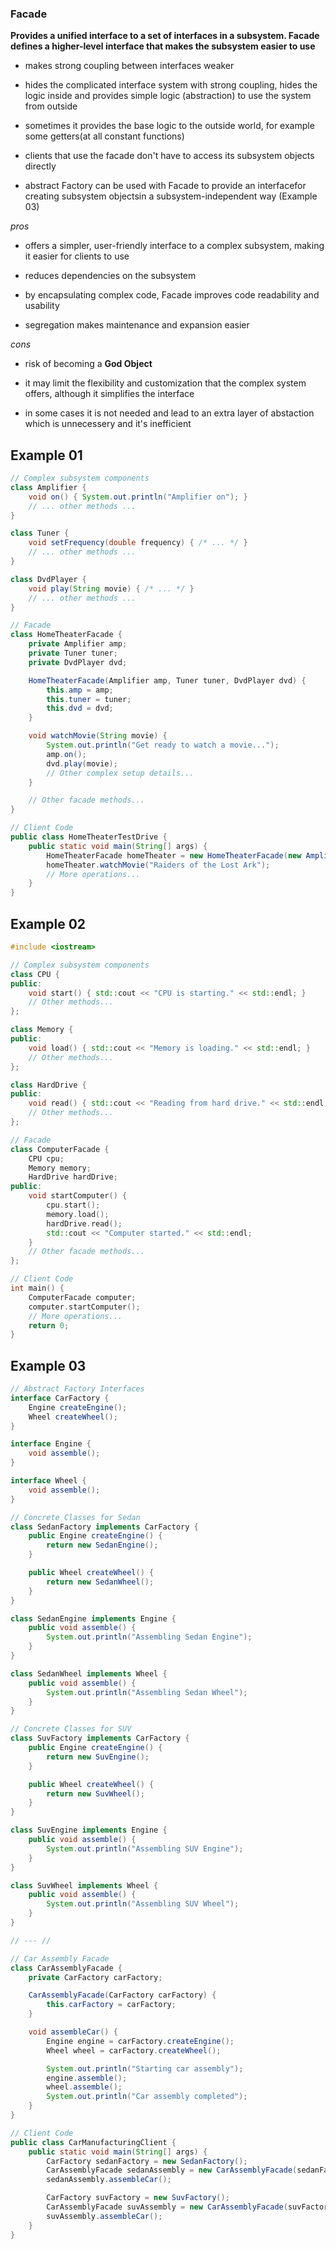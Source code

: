 ### Facade ###

**Provides a unified interface to a set of interfaces in a subsystem. Facade defines a
higher-level interface that makes the subsystem easier to use**

+ makes strong coupling between interfaces weaker

+ hides the complicated interface system with strong coupling, hides the logic inside and provides simple logic (abstraction) to use the system from outside

+ sometimes it provides the base logic to the outside world, for example some getters(at all constant functions)

+ clients that use the facade don't have to access its subsystem objects directly

+ abstract Factory can be used with Facade to provide an interfacefor creating
subsystem objectsin a subsystem-independent way (Example 03)

*pros*

+ offers a simpler, user-friendly interface to a complex subsystem, making it easier for clients to use

+ reduces dependencies on the subsystem

+ by encapsulating complex code, Facade improves code readability and usability

+ segregation makes maintenance and expansion easier

*cons*

+ risk of becoming a **God Object**

+ it may limit the flexibility and customization that the complex system offers, although it simplifies the interface

+ in some cases it is not needed and lead to an extra layer of abstaction which is unnecessery and it's inefficient

## Example 01 ##

```java
// Complex subsystem components
class Amplifier {
    void on() { System.out.println("Amplifier on"); }
    // ... other methods ...
}

class Tuner {
    void setFrequency(double frequency) { /* ... */ }
    // ... other methods ...
}

class DvdPlayer {
    void play(String movie) { /* ... */ }
    // ... other methods ...
}

// Facade
class HomeTheaterFacade {
    private Amplifier amp;
    private Tuner tuner;
    private DvdPlayer dvd;

    HomeTheaterFacade(Amplifier amp, Tuner tuner, DvdPlayer dvd) {
        this.amp = amp;
        this.tuner = tuner;
        this.dvd = dvd;
    }

    void watchMovie(String movie) {
        System.out.println("Get ready to watch a movie...");
        amp.on();
        dvd.play(movie);
        // Other complex setup details...
    }

    // Other facade methods...
}

// Client Code
public class HomeTheaterTestDrive {
    public static void main(String[] args) {
        HomeTheaterFacade homeTheater = new HomeTheaterFacade(new Amplifier(), new Tuner(), new DvdPlayer());
        homeTheater.watchMovie("Raiders of the Lost Ark");
        // More operations...
    }
}
```

## Example 02 ##

```c++
#include <iostream>

// Complex subsystem components
class CPU {
public:
    void start() { std::cout << "CPU is starting." << std::endl; }
    // Other methods...
};

class Memory {
public:
    void load() { std::cout << "Memory is loading." << std::endl; }
    // Other methods...
};

class HardDrive {
public:
    void read() { std::cout << "Reading from hard drive." << std::endl; }
    // Other methods...
};

// Facade
class ComputerFacade {
    CPU cpu;
    Memory memory;
    HardDrive hardDrive;
public:
    void startComputer() {
        cpu.start();
        memory.load();
        hardDrive.read();
        std::cout << "Computer started." << std::endl;
    }
    // Other facade methods...
};

// Client Code
int main() {
    ComputerFacade computer;
    computer.startComputer();
    // More operations...
    return 0;
}
```

## Example 03

```java
// Abstract Factory Interfaces
interface CarFactory {
    Engine createEngine();
    Wheel createWheel();
}

interface Engine {
    void assemble();
}

interface Wheel {
    void assemble();
}

// Concrete Classes for Sedan
class SedanFactory implements CarFactory {
    public Engine createEngine() {
        return new SedanEngine();
    }

    public Wheel createWheel() {
        return new SedanWheel();
    }
}

class SedanEngine implements Engine {
    public void assemble() {
        System.out.println("Assembling Sedan Engine");
    }
}

class SedanWheel implements Wheel {
    public void assemble() {
        System.out.println("Assembling Sedan Wheel");
    }
}

// Concrete Classes for SUV
class SuvFactory implements CarFactory {
    public Engine createEngine() {
        return new SuvEngine();
    }

    public Wheel createWheel() {
        return new SuvWheel();
    }
}

class SuvEngine implements Engine {
    public void assemble() {
        System.out.println("Assembling SUV Engine");
    }
}

class SuvWheel implements Wheel {
    public void assemble() {
        System.out.println("Assembling SUV Wheel");
    }
}

// --- //

// Car Assembly Facade
class CarAssemblyFacade {
    private CarFactory carFactory;

    CarAssemblyFacade(CarFactory carFactory) {
        this.carFactory = carFactory;
    }

    void assembleCar() {
        Engine engine = carFactory.createEngine();
        Wheel wheel = carFactory.createWheel();

        System.out.println("Starting car assembly");
        engine.assemble();
        wheel.assemble();
        System.out.println("Car assembly completed");
    }
}

// Client Code
public class CarManufacturingClient {
    public static void main(String[] args) {
        CarFactory sedanFactory = new SedanFactory();
        CarAssemblyFacade sedanAssembly = new CarAssemblyFacade(sedanFactory);
        sedanAssembly.assembleCar();

        CarFactory suvFactory = new SuvFactory();
        CarAssemblyFacade suvAssembly = new CarAssemblyFacade(suvFactory);
        suvAssembly.assembleCar();
    }
}
```
